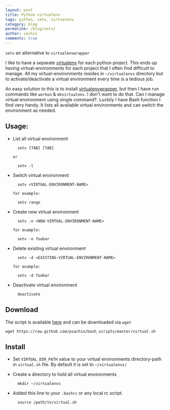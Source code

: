 ```yaml
---
layout: post
title: Python virtualenv
tags: python, setv, virtualenv
category: blog
permalink: /blog/setv/
author: sachin
comments: true
---
```


`setv` an alternative to `virtualenvwrapper`

I like to have a separate
[virtualenv](http://www.virtualenv.org/en/latest/) for each python
project. This ends up having virtual-environments for each project
that I often find difficult to manage. All my virtual-environments
resides in `~/virtualenvs` directory but to activate/deactivate a
virtual environment every time is a tedious job.

An easy solution to this is to install
[virtualenvwrapper](http://virtualenvwrapper.readthedocs.org/en/latest/index.html),
but then I have run commands like `workon` & `mkvirtualenv`. I don't
want to do that. Can I manage virtual environment using single
command?. Luckily I have Bash function I find very handy. It lists all
available virtual environments and can switch the environment as
needed.

## Usage:

- List all virtual environment

        setv [TAB] [TAB]

      or

        setv -l

- Switch virtual environment

        setv <VIRTUAL-ENVIRONMENT-NAME>

      for example:

        setv rango

- Create new virtual environment

        setv -n <NEW-VIRTUAL-ENVIRONMENT-NAME>

      for example:

        setv -n foobar

- Delete existing virtual environment

        setv -d <EXISTING-VIRTUAL-ENVIRONMENT-NAME>

      for example:

        setv -d foobar

- Deactivate virtual environment

        deactivate

## Download

The script is available
[here](https://raw.github.com/psachin/bash_scripts/master/virtual.sh)
and can be downloaded via `wget`

    wget https://raw.github.com/psachin/bash_scripts/master/virtual.sh

## Install

- Set `VIRTUAL_DIR_PATH` value to your virtual environments
  directory-path in `virtual.sh` file. By default it is set to
  `~/virtualenvs/`

- Create a directory to hold all virtual environments

        mkdir ~/virtualenvs

- Added this line to your `.bashrc` or any local rc script.

        source /path/to/virtual.sh

